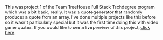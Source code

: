 This was project 1 of the Team TreeHouse Full Stack Techdegree program which was a bit basic, really. It was a quote generator that randomly produces a quote from an array. I've done multiple projects like this before so it wasn't particularly special but it was the first time doing this with video game quotes.
If you would like to see a live preview of this project, [click here](https://darkphoenixninja92.github.io/Techdegree-01-Quote-Generator).
